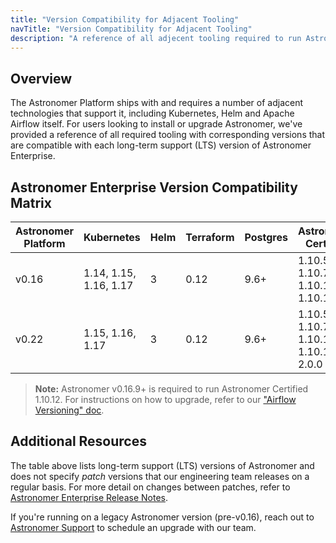 ```yaml
---
title: "Version Compatibility for Adjacent Tooling"
navTitle: "Version Compatibility for Adjacent Tooling"
description: "A reference of all adjecent tooling required to run Astronomer Enterprise and corresponding version compatibility."
---
```


## Overview

The Astronomer Platform ships with and requires a number of adjacent technologies that support it, including Kubernetes, Helm and Apache Airflow itself. For users looking to install or upgrade Astronomer, we've provided a reference of all required tooling with corresponding versions that are compatible with each long-term support (LTS) version of Astronomer Enterprise.

## Astronomer Enterprise Version Compatibility Matrix

| Astronomer Platform | Kubernetes             | Helm | Terraform | Postgres | Astronomer Certified                    | Python |
|---------------------|------------------------|------|-----------|----------|-----------------------------------------|--------|
| v0.16               | 1.14, 1.15, 1.16, 1.17 | 3    | 0.12      | 9.6+     | 1.10.5, 1.10.7, 1.10.10, 1.10.12        | 2, 3   |
| v0.22               | 1.15, 1.16, 1.17       | 3    | 0.12      | 9.6+     | 1.10.5, 1.10.7, 1.10.10, 1.10.12, 2.0.0 | 2, 3   |

> **Note:** Astronomer v0.16.9+ is required to run Astronomer Certified 1.10.12. For instructions on how to upgrade, refer to our ["Airflow Versioning" doc](https://www.astronomer.io/docs/enterprise/v0.16/customize-airflow/airflow-versioning/).

## Additional Resources

The table above lists long-term support (LTS) versions of Astronomer and does not specify _patch_ versions that our engineering team releases on a regular basis. For more detail on changes between patches, refer to [Astronomer Enterprise Release Notes](https://www.astronomer.io/docs/enterprise/v0.16/resources/release-notes/).

If you're running on a legacy Astronomer version (pre-v0.16), reach out to [Astronomer Support](https://support.astronomer.io) to schedule an upgrade with our team.

